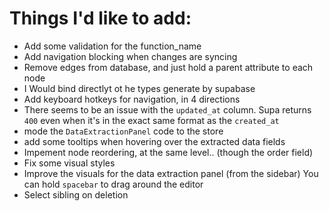 # Things I'd like to add:

-   Add some validation for the function_name
-   Add navigation blocking when changes are syncing
-   Remove edges from database, and just hold a parent attribute to each node
-   I Would bind directlyt ot he types generate by supabase
-   Add keyboard hotkeys for navigation, in 4 directions
-   There seems to be an issue with the `updated_at` column. Supa returns `400` even when it's in the exact same format as the `created_at`
-   mode the `DataExtractionPanel` code to the store
-   add some tooltips when hovering over the extracted data fields
-   Impement node reordering, at the same level.. (though the order field)
-   Fix some visual styles
-   Improve the visuals for the data extraction panel (from the sidebar)
    You can hold `spacebar` to drag around the editor
-   Select sibling on deletion
